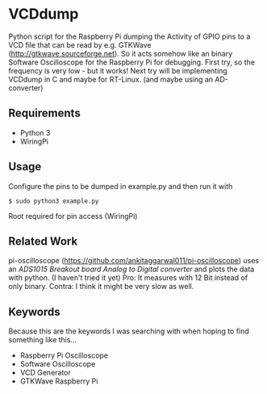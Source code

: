 VCDdump
=======
Python script for the Raspberry Pi dumping the Activity of GPIO pins
to a VCD file that can be read by e.g. GTKWave (http://gtkwave.sourceforge.net). So it acts somehow like 
an binary Software Oscilloscope for the Raspberry Pi for debugging. 
First try, so the frequency is very low - but it works!
Next try will be implementing VCDdump in C and maybe for RT-Linux. (and maybe using an AD-converter)

Requirements
------------
* Python 3
* WiringPi

Usage
-----
Configure the pins to be dumped in example.py and then run it with
```
$ sudo python3 example.py
```
Root required for pin access (WiringPi)

Related Work
------------
pi-oscilloscope (https://github.com/ankitaggarwal011/pi-oscilloscope) uses an _ADS1015 Breakout board Analog to Digital converter_ and plots the data with python. (I haven't tried it yet)
Pro: It measures with 12 Bit instead of only binary.
Contra: I think it might be very slow as well. 

Keywords
--------
Because this are the keywords I was searching with when hoping to find something like this...
* Raspberry Pi Oscilloscope
* Software Oscilloscope
* VCD Generator
* GTKWave Raspberry Pi
